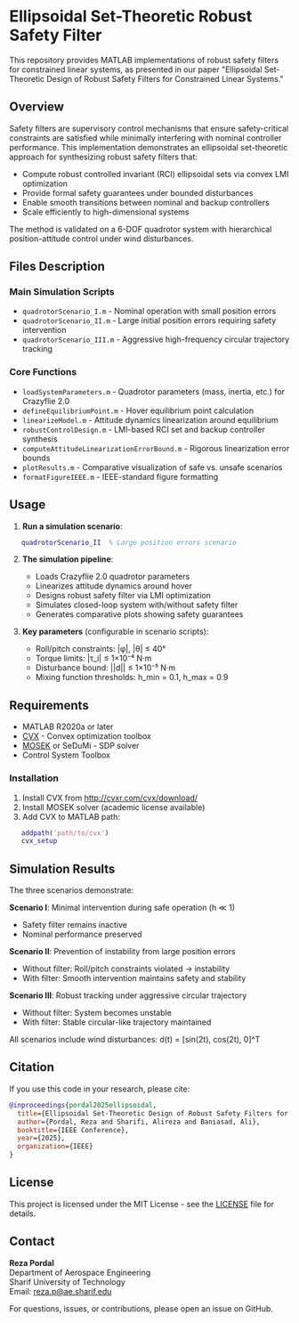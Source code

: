 # Ellipsoidal Set-Theoretic Robust Safety Filter

This repository provides MATLAB implementations of robust safety filters for constrained linear systems, as presented in our paper "Ellipsoidal Set-Theoretic Design of Robust Safety Filters for Constrained Linear Systems."

## Overview

Safety filters are supervisory control mechanisms that ensure safety-critical constraints are satisfied while minimally interfering with nominal controller performance. This implementation demonstrates an ellipsoidal set-theoretic approach for synthesizing robust safety filters that:

- Compute robust controlled invariant (RCI) ellipsoidal sets via convex LMI optimization
- Provide formal safety guarantees under bounded disturbances
- Enable smooth transitions between nominal and backup controllers
- Scale efficiently to high-dimensional systems

The method is validated on a 6-DOF quadrotor system with hierarchical position-attitude control under wind disturbances.

## Files Description

### Main Simulation Scripts
- `quadrotorScenario_I.m` - Nominal operation with small position errors
- `quadrotorScenario_II.m` - Large initial position errors requiring safety intervention
- `quadrotorScenario_III.m` - Aggressive high-frequency circular trajectory tracking

### Core Functions
- `loadSystemParameters.m` - Quadrotor parameters (mass, inertia, etc.) for Crazyflie 2.0
- `defineEquilibriumPoint.m` - Hover equilibrium point calculation
- `linearizeModel.m` - Attitude dynamics linearization around equilibrium
- `robustControlDesign.m` - LMI-based RCI set and backup controller synthesis
- `computeAttitudeLinearizationErrorBound.m` - Rigorous linearization error bounds
- `plotResults.m` - Comparative visualization of safe vs. unsafe scenarios
- `formatFigureIEEE.m` - IEEE-standard figure formatting

## Usage

1. **Run a simulation scenario**:
```matlab
   quadrotorScenario_II  % Large position errors scenario
```

2. **The simulation pipeline**:
   - Loads Crazyflie 2.0 quadrotor parameters
   - Linearizes attitude dynamics around hover
   - Designs robust safety filter via LMI optimization
   - Simulates closed-loop system with/without safety filter
   - Generates comparative plots showing safety guarantees

3. **Key parameters** (configurable in scenario scripts):
   - Roll/pitch constraints: |φ|, |θ| ≤ 40°
   - Torque limits: |τ_i| ≤ 1×10⁻⁴ N·m
   - Disturbance bound: ||d|| ≤ 1×10⁻⁵ N·m
   - Mixing function thresholds: h_min = 0.1, h_max = 0.9

## Requirements

- MATLAB R2020a or later
- [CVX](http://cvxr.com/cvx/) - Convex optimization toolbox
- [MOSEK](https://www.mosek.com/) or SeDuMi - SDP solver
- Control System Toolbox

### Installation
1. Install CVX from http://cvxr.com/cvx/download/
2. Install MOSEK solver (academic license available)
3. Add CVX to MATLAB path:
```matlab
   addpath('path/to/cvx')
   cvx_setup
```

## Simulation Results

The three scenarios demonstrate:

**Scenario I**: Minimal intervention during safe operation (h ≪ 1)
- Safety filter remains inactive
- Nominal performance preserved

**Scenario II**: Prevention of instability from large position errors
- Without filter: Roll/pitch constraints violated → instability
- With filter: Smooth intervention maintains safety and stability

**Scenario III**: Robust tracking under aggressive circular trajectory
- Without filter: System becomes unstable
- With filter: Stable circular-like trajectory maintained

All scenarios include wind disturbances: d(t) = [sin(2t), cos(2t), 0]^T

## Citation

If you use this code in your research, please cite:
```bibtex
@inproceedings{pordal2025ellipsoidal,
  title={Ellipsoidal Set-Theoretic Design of Robust Safety Filters for Constrained Linear Systems},
  author={Pordal, Reza and Sharifi, Alireza and Baniasad, Ali},
  booktitle={IEEE Conference},
  year={2025},
  organization={IEEE}
}
```

## License

This project is licensed under the MIT License - see the [LICENSE](LICENSE) file for details.

## Contact

**Reza Pordal**  
Department of Aerospace Engineering  
Sharif University of Technology  
Email: reza.p@ae.sharif.edu

For questions, issues, or contributions, please open an issue on GitHub.